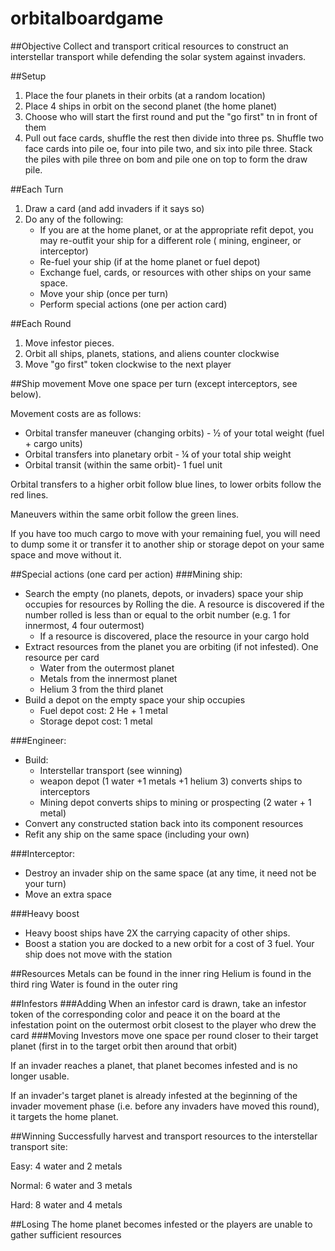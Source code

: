 # orbitalboardgame

##Objective 
Collect and transport critical resources to construct an interstellar transport while defending the solar system against invaders. 

##Setup 
1. Place the four planets in their orbits (at a random location) 
1. Place 4 ships in orbit on the second planet (the home planet) 
1. Choose who will start the first round and put the "go first" tn in front of them 
1. Pull out face cards, shuffle the rest then divide into three ps. Shuffle two face cards into pile oe, four into pile two, and six into pile three. Stack the piles with pile three on bom and pile one on top to form the draw pile. 

##Each Turn  
1. Draw a card (and add invaders if it says so) 
1. Do any of the following:
    * If you are at the home planet, or at the appropriate refit depot, you may re-outfit your ship for a different role ( mining, engineer, or interceptor) 
    * Re-fuel your ship (if at the home planet or fuel depot) 
    * Exchange fuel, cards, or resources with other ships on your same space. 
    * Move your ship (once per turn)
    * Perform special actions (one per action card)

 

##Each Round 
1. Move infestor pieces. 
1. Orbit all ships, planets, stations, and aliens counter clockwise 
1. Move "go first" token clockwise to the next player 

##Ship movement 
Move one space per turn (except interceptors, see below).

Movement costs are as follows: 
* Orbital transfer maneuver (changing orbits) - ½ of your total weight (fuel + cargo units) 
* Orbital transfers into planetary orbit - ¼ of your total ship weight 
* Orbital transit (within the same orbit)- 1 fuel unit 

Orbital transfers to a higher orbit follow blue lines, to lower orbits follow the red lines. 

Maneuvers within the same orbit follow the green lines. 

If you have too much cargo to move with your remaining fuel, you will need to dump some it or transfer it to another ship or storage depot on your same space and move without it.  

##Special actions (one card per action) 
###Mining ship:  
* Search the empty (no planets, depots, or invaders) space your ship occupies for resources by Rolling the die. A resource is discovered if the number rolled is less than or equal to the orbit number (e.g. 1 for innermost, 4 four outermost)  
    * If a resource is discovered, place the resource in your cargo hold 
* Extract resources from the planet you are orbiting (if not infested). One resource per card 
    * Water from the outermost planet 
    * Metals from the innermost planet 
    * Helium 3 from the third planet 
* Build a depot on the empty space your ship occupies  
    * Fuel depot cost: 2 He + 1 metal 
    * Storage depot cost: 1 metal 

###Engineer: 
* Build: 
    * Interstellar transport (see winning) 
    * weapon depot (1 water +1 metals +1 helium 3) converts ships to interceptors 
    * Mining depot converts ships to mining or prospecting (2 water + 1 metal) 
* Convert any constructed station back into its component resources 
* Refit any ship on the same space (including your own) 

###Interceptor:  
* Destroy an invader ship on the same space (at any time, it need not be your turn) 
* Move an extra space 

###Heavy boost
* Heavy boost ships have 2X the carrying capacity of other ships. 
* Boost a station you are docked to a new orbit for a cost of 3 fuel.  Your ship does not  move with the station 

##Resources 
Metals can be found in the inner ring 
Helium is found in the third ring 
Water is found in the outer ring 

##Infestors
###Adding
When an infestor card is drawn, take an infestor token of the corresponding color and peace it on the board at the infestation point on the outermost orbit closest to the player who drew the card
###Moving
Investors move one space per round closer to their target planet (first in to the target orbit then around that orbit) 

If an invader reaches a planet, that planet becomes infested and is no longer usable. 

If an invader's target planet is already infested at the beginning of the invader movement phase (i.e. before any invaders have moved this round), it targets the home planet.

##Winning 
Successfully harvest and transport resources to the interstellar transport site: 

Easy: 4 water and 2 metals 

Normal: 6 water and 3 metals  

Hard: 8 water and 4 metals  

 

##Losing 
The home planet becomes infested or the players are unable to gather sufficient resources 
